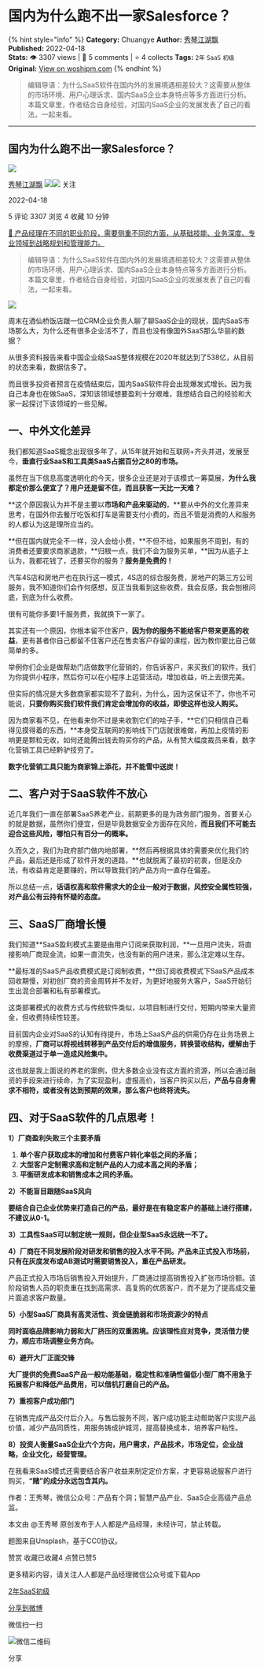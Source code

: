 # 国内为什么跑不出一家Salesforce？
{% hint style="info" %}
**Category:** Chuangye
**Author:** [秀琴江湖飘](https://www.woshipm.com/u/979473)
**Published:** 2022-04-18  
**Stats:** 👁️ 3307 views | 💬 5 comments | ⭐ 4 collects
**Tags:** `2年` `SaaS` `初级`
**Original:** [View on woshipm.com](https://www.woshipm.com/chuangye/5399032.html)
{% endhint %}
> 编辑导语：为什么SaaS软件在国内外的发展境遇相差较大？这需要从整体的市场环境、用户心理诉求、国内SaaS企业本身特点等多方面进行分析。本篇文章里，作者结合自身经验，对国内SaaS企业的发展发表了自己的看法，一起来看。

---

## 国内为什么跑不出一家Salesforce？

[![](https://image.woshipm.com/wp-files/2022/05/Cc5Hm9NjxOTTpFgc8hFZ.jpeg!/both/72x72)](https://www.woshipm.com/u/979473)

[秀琴江湖飘](https://www.woshipm.com/u/979473) ![](https://static.woshipm.com/tag/1121_1@2x.png)![](https://static.woshipm.com/tag/2104_1@2x.png) 关注

2022-04-18

5 评论 3307 浏览 4 收藏 10 分钟

[🔗 产品经理在不同的职业阶段，需要侧重不同的方面，从基础技能、业务深度、专业领域到战略规划和管理能力。](https://ke.qidianla.com/courses/90pm)

> 编辑导语：为什么SaaS软件在国内外的发展境遇相差较大？这需要从整体的市场环境、用户心理诉求、国内SaaS企业本身特点等多方面进行分析。本篇文章里，作者结合自身经验，对国内SaaS企业的发展发表了自己的看法，一起来看。

![](https://image.woshipm.com/wp-files/2022/04/OdEArDjjeRp9fbkEyBkZ.jpg)

周末在酒仙桥饭店跟一位CRM企业负责人聊了聊SaaS企业的现状，国内SaaS市场那么大，为什么还有很多企业活不了，而且也没有像国外SaaS那么华丽的数据？

从很多资料报告来看中国企业级SaaS整体规模在2020年就达到了538亿，从目前的状态来看，数据估多了。

而且很多投资者预言在疫情结束后，国内SaaS软件将会出现爆发式增长。因为我自己本身也在做SaaS，深知该领域想要盈利十分艰难，我想结合自己的经验和大家一起探讨下该领域的一些见解。

## 一、中外文化差异

我们都知道SaaS概念出现很多年了，从15年就开始和互联网+齐头并进，发展至今，**垂直行业SaaS和工具类SaaS占据百分之80的市场。**

虽然在当下信息高度透明化的今天，很多企业还是对于该模式一筹莫展，**为什么我都定价那么便宜了？用户还是留不住，而且获客一天比一天难？**

**这个原因我认为并不是主要以****市场和产品来驱动的****，**要从中外的文化差异来思考，在国外你去餐厅吃饭和打车是需要支付小费的，而且不管是消费的人和服务的人都认为这是理所应当的。

**但在国内就完全不一样，没人会给小费，**不但不给，如果服务不周到，有的消费者还要要求商家退款，**归根一点，我们不会为服务买单，**因为从底子上认为，我都花钱了，还要买你的服务？**服务是免费的！**

汽车4S店和房地产也在执行这一模式，4S店的综合服务费，房地产的第三方公司服务，我不知道你们会作何感想，反正当我看到这些收费，我会反感，我会刨根问底，到底为什么收费。

很有可能你多要1千服务费，我就换下一家了。

其实还有一个原因，你根本留不住客户，**因为你的服务不能给客户带来更高的收益**，更有甚者你自己都留不住客户还在售卖客户存留的课程，因为教你要比自己做简单的多。

举例你们企业是做帮助门店做数字化营销的，你告诉客户，来买我们的软件，我们为你提供小程序，然后你可以在小程序上运营活动，增加收益，听上去很完美。

但实际的情况是大多数商家都实现不了盈利，为什么，因为这保证不了，你也不可能说，**只要你购买我们软件我们肯定会增加你的收益，即使这样也没人购买。**

因为商家看不见，在他看来你不过是来收割它们的哙子手，**它们只相信自己看得见摸得着的东西，**本身受互联网的影响线下门店就很难做，再加上疫情的影响更是颗粒无收，如何还能腾出钱去购买你的产品，从有赞大幅度裁员来看，数字化营销工具已经黔驴技穷了。

**数字化营销工具只能为商家锦上添花，并不能雪中送炭！**

## 二、客户对于SaaS软件不放心

近几年我们一直在部署SaaS养老产业，前期更多的是为政务部门服务，首要关心的就是数据，虽然你们便宜，但是毕竟数据安全方面存在风险，**而且我们不可能去迎合这些风险，哪怕只有百分一的概率。**

久而久之，我们为政府部门做内地部署，**然后再根据具体的需要来优化我们的产品，最后还是形成了软件开发的道路，**也就脱离了最初的初衷，但是没办法，有收益肯定是要赚的，所以导致我们的产品方向一直存在偏差。

所以总结一点，**话语权高和软件需求大的企业一般对于数据，风控安全属性较强，对产品公有云持有怀疑的态度。**

## 三、SaaS厂商增长慢

我们知道**SaaS盈利模式主要是由用户订阅来获取利润，**一旦用户流失，将直接影响厂商现金流，如果一直流失，也没有新的用户进来，那么注定难以生存。

**最标准的SaaS产品收费模式是订阅制收费，**但订阅收费模式下SaaS产品成本回收期慢，对初创厂商的资金周转并不友好，为更好地服务大客户，SaaS开始衍生出混合部署和私有部署模式。

这类部署模式的收费方式与传统软件类似，以项目制进行交付，短期内带来大量资金，但收费持续性较差。

目前国内企业对SaaS的认知有待提升，市场上SaaS产品的供需仍存在业务场景上的摩擦，**厂商可以将视线转移到产品交付后的增值服务，转换营收结构，缓解由于收费渠道过于单一造成风险集中。**

这也就是我上面说的养老的案例，但大多数企业没有这方面的资源，所以会通过融资的手段来进行续命，为了实现盈利，虚报高价，当客户购买以后，**产品与自身需求不相符，或者没有达到预期的效果，那么客户也终将流失。**

## 四、对于SaaS软件的几点思考！

**1）厂商盈利失败三个主要矛盾**

1.  **单个客户获取成本的增加和付费客户转化率低之间的矛盾；**
2.  **大型客户定制需求高和定制产品的人力成本高之间的矛盾；**
3.  **平衡研发成本和销售成本之间的矛盾。**

**2）不能盲目跟随SaaS风向**

**要结合自己企业优势来打造自己的产品，最好是在有稳定客户的基础上进行搭建，不建议从0-1。**

**3）工具性SaaS可以制定统一规则，但企业型SaaS永远统一不了。**

**4）厂商在不同发展阶段对研发和销售的投入水平不同。产品未正式投入市场前，只有在灰度发布或AB测试时需要销售投入，重在产品研发。**

产品正式投入市场后销售投入开始提升，厂商通过提高销售投入扩张市场份额。该阶段销售人员的职责重在找到高需求、高复购的优质客户，而不是为了提高成交量片面追求客户数量。

**5）小型SaaS厂商具有高灵活性、资金链脆弱和市场资源少的特点**

**同时面临品牌影响力弱和大厂挤压的双重困境。应该理性应对竞争，灵活借力使力，顺应市场调整业务方向。**

**6）避开大厂正面交锋**

**大厂提供的免费SaaS产品一般功能基础，稳定性和准确性偏低小型厂商不用急于拓展客户和降低产品费用，可以借机打磨自己的产品。**

**7）重视客户成功部门**

在销售完成产品交付后介入。与售后服务不同，客户成功能主动帮助客户实现产品价值，减少产品同质性，用服务铸成护城河，提高替换成本，培养客户粘性。

**8）投资人衡量SaaS企业六个方向，用户需求，产品技术，市场定位，企业战略，企业文化，经营管理。**

在我看来SaaS模式还需要结合客户收益来制定定价方案，才更容易说服客户进行购买，**“赌”的成分永远包含其内。**

作者：王秀琴，微信公众号：产品有个洞；智慧产品产业、SaaS企业高级产品总监。

本文由 @王秀琴 原创发布于人人都是产品经理，未经许可，禁止转载。

题图来自Unsplash，基于CC0协议。

赞赏 收藏已收藏4 点赞已赞5

更多精彩内容，请关注人人都是产品经理微信公众号或下载App

[2年](https://www.woshipm.com/tag/2%e5%b9%b4)[SaaS](https://www.woshipm.com/tag/saas)[初级](https://www.woshipm.com/tag/%e5%88%9d%e7%ba%a7)

[分享到微博](https://service.weibo.com/share/share.php?appkey=2775287854&title=国内为什么跑不出一家Salesforce？&url=https://www.woshipm.com/chuangye/5399032.html&pic=https://image.woshipm.com/wp-files/2022/04/OdEArDjjeRp9fbkEyBkZ.jpg)

微信扫一扫

![微信二维码](https://api.pwmqr.com/qrcode/create/?url=https://www.woshipm.com/chuangye/5399032.html)

分享